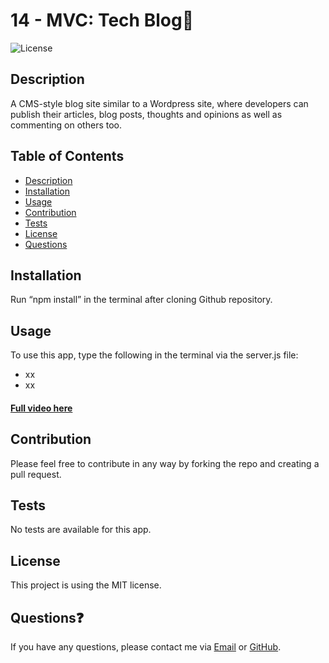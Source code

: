 # 14 - MVC: Tech Blog📃
![License](https://img.shields.io/badge/License-MIT-red)

## Description
A CMS-style blog site similar to a Wordpress site, where developers can publish their articles, blog posts, thoughts and opinions as well as commenting on others too. 

## Table of Contents
  - [Description](#description)
  - [Installation](#installation)
  - [Usage](#usage)
  - [Contribution](#contribution)
  - [Tests](#tests)
  - [License](#license)
  - [Questions](#questions)

## Installation
Run “npm install” in the terminal after cloning Github repository.

## Usage
To use this app, type the following in the terminal via the server.js file:
- xx
- xx
  
#### [Full video here]()

## Contribution
Please feel free to contribute in any way by forking the repo and creating a pull request.

## Tests
No tests are available for this app.

## License
This project is using the MIT license.

## Questions❓
If you have any questions, please contact me via [Email](mailto:liz.mackle@outlook.com) or [GitHub](https://github.com/LizMackle).